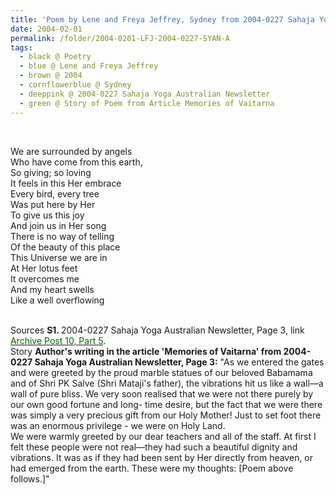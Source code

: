 ```yaml
---
title: 'Poem by Lene and Freya Jeffrey, Sydney from 2004-0227 Sahaja Yoga Australian Newsletter, Page 3'
date: 2004-02-01
permalink: /folder/2004-0201-LFJ-2004-0227-SYAN-A
tags:
  - black @ Poetry
  - blue @ Lene and Freya Jeffrey
  - brown @ 2004
  - cornflowerblue @ Sydney
  - deeppink @ 2004-0227 Sahaja Yoga Australian Newsletter
  - green @ Story of Poem from Article Memories of Vaitarna
---
```


<br>

<p>
We are surrounded by angels<br>
Who have come from this earth,<br>
So giving; so loving<br>
It feels in this Her embrace<br>
Every bird, every tree<br>
Was put here by Her<br>
To give us this joy<br>
And join us in Her song<br>
There is no way of telling<br>
Of the beauty of this place<br>
This Universe we are in<br>
At Her lotus feet<br>
It overcomes me<br>
And my heart swells<br>
Like a well overflowing<br>
</p>

<br>

<wave-list>
<list-title color="DarkSeaGreen" width="40">Sources</list-title>
  <list-item color="BlanchedAlmond"  width="280"><b>S1. </b> 2004-0227 Sahaja Yoga Australian Newsletter, Page 3, link <a href="https://seven-teams.github.io/archives/2023/0706-a"><font color="DarkGreen">Archive Post 10, Part 5</font></a>.</list-item>
</wave-list>

<br>

<wave-list>
<list-title color="DarkSeaGreen" width="25">Story</list-title>
  <list-item color="BlanchedAlmond"  width="280"><b>Author's writing in the article 'Memories of Vaitarna' from 2004-0227 Sahaja Yoga Australian Newsletter, Page 3:</b> "As we entered the gates and were greeted by the proud marble statues of our beloved Babamama and of Shri PK Salve (Shri Mataji's father), the vibrations hit us like a wall—a wall of pure bliss. We very soon realised that we were not there purely by our own good fortune and long- time desire, but the fact that we were there was simply a very precious gift from our Holy Mother! Just to set foot there was an enormous privilege - we were on Holy Land.<br>
We were warmly greeted by our dear teachers and all of the staff. At first I felt these people were not real—they had such a beautiful dignity and vibrations. It was as if they had been sent by Her directly from heaven, or had emerged from the earth. These were my thoughts: [Poem above follows.]"</list-item>
</wave-list>